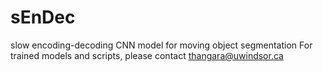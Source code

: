 # sEnDec
slow encoding-decoding CNN model for moving object segmentation
For trained models and scripts, please contact thangara@uwindsor.ca
